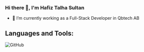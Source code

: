 ### Hi there 👋, I'm Hafiz Talha Sultan

- 🔭 I’m currently working as a Full-Stack Developer in Qbtech AB

## Languages and Tools:
![GitHub](<img src="https://github.com/fluidicon.png" width="100" height="100">)

<!--
**TalhaSultan/TalhaSultan** is a ✨ _special_ ✨ repository because its `README.md` (this file) appears on your GitHub profile.

Here are some ideas to get you started:

- 🔭 I’m currently working on ...
- 🌱 I’m currently learning ...
- 👯 I’m looking to collaborate on ...
- 🤔 I’m looking for help with ...
- 💬 Ask me about ...
- 📫 How to reach me: ...
- 😄 Pronouns: ...
- ⚡ Fun fact: ...
-->
